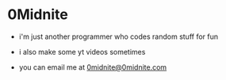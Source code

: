 # 0Midnite
- i'm just another programmer who codes random stuff for fun
- i also make some yt videos sometimes

- you can email me at [0midnite@0midnite.com](mailto:0midnite@0midnite.com)
